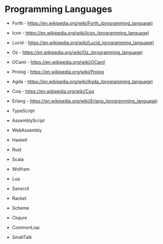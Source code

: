 # Programming Languages

- Forth - https://en.wikipedia.org/wiki/Forth_(programming_language)
- Icon - https://en.wikipedia.org/wiki/Icon_(programming_language)
- Lucid - https://en.wikipedia.org/wiki/Lucid_(programming_language)
- Oz - https://en.wikipedia.org/wiki/Oz_(programming_language)
- OCaml - https://en.wikipedia.org/wiki/OCaml
- Prolog - https://en.wikipedia.org/wiki/Prolog
- Agda - https://en.wikipedia.org/wiki/Agda_(programming_language)
- Coq - https://en.wikipedia.org/wiki/Coq
- Erlang - https://en.wikipedia.org/wiki/Erlang_(programming_language)

- TypeScript
- AssemblyScript
- WebAssembly
- Haskell
- Rust
- Scala
- Wolfram
- Lua
- Sanscrit
- Racket
- Scheme
- Clujure
- CommonLisp
- SmallTalk